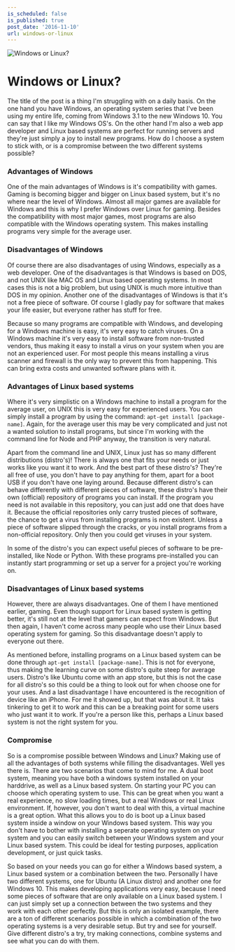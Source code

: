```yaml
---
is_scheduled: false
is_published: true
post_date: '2016-11-10'
url: windows-or-linux
---
```


![Windows or Linux?](/images/articles/deer.jpg "Windows or Linux?")

# Windows or Linux?

The title of the post is a thing I'm struggling with on a daily basis. On the one hand you have Windows, an operating system series that I've been using my entire life, coming from Windows 3.1 to the new Windows 10. You can say that I like my Windows OS's. On the other hand I'm also a web app developer and Linux based systems are perfect for running servers and they're just simply a joy to install new programs. How do I choose a system to stick with, or is a compromise between the two different systems possible?

### Advantages of Windows

One of the main advantages of Windows is it's compatibility with games. Gaming is becoming bigger and bigger on Linux based system, but it's no where near the level of Windows. Almost all major games are available for Windows and this is why I prefer Windows over Linux for gaming. Besides the compatibility with most major games, most programs are also compatible with the Windows operating system. This makes installing programs very simple for the average user.

### Disadvantages of Windows

Of course there are also disadvantages of using Windows, especially as a web developer. One of the disadvantages is that Windows is based on DOS, and not UNIX like MAC OS and Linux based operating systems. In most cases this is not a big problem, but using UNIX is much more intuitive than DOS in my opinion. Another one of the disadvantages of Windows is that it's not a free piece of software. Of course I gladly pay for software that makes your life easier, but everyone rather has stuff for free.

Because so many programs are compatible with Windows, and developing for a Windows machine is easy, it's very easy to catch viruses. On a Windows machine it's very easy to install software from non-trusted vendors, thus making it easy to install a virus on your system when you are not an experienced user. For most people this means installing a virus scanner and firewall is the only way to prevent this from happening. This can bring extra costs and unwanted software plans with it.

### Advantages of Linux based systems

Where it's very simplistic on a Windows machine to install a program for the average user, on UNIX this is very easy for experienced users. You can simply install a program by using the command: ``apt-get install [package-name]``. Again, for the average user this may be very complicated and just not a wanted solution to install programs, but since I'm working with the command line for Node and PHP anyway, the transition is very natural.

Apart from the command line and UNIX, Linux just has so many different distributions (distro's)! There is always one that fits your needs or just works like you want it to work. And the best part of these distro's? They're all free of use, you don't have to pay anything for them, apart for a boot USB if you don't have one laying around. Because different distro's can behave differently with different pieces of software, these distro's have their own (official) repository of programs you can install. If the program you need is not available in this repository, you can just add one that does have it. Because the official repositories only carry trusted pieces of software, the chance to get a virus from installing programs is non existent. Unless a piece of software slipped through the cracks, or you install programs from a non-official repository. Only then you could get viruses in your system.

In some of the distro's you can expect useful pieces of software to be pre-installed, like Node or Python. With these programs pre-installed you can instantly start programming or set up a server for a project you're working on.

### Disadvantages of Linux based systems

However, there are always disadvantages. One of them I have mentioned earlier, gaming. Even though support for Linux based system is getting better, it's still not at the level that gamers can expect from Windows. But then again, I haven't come across many people who use their Linux based operating system for gaming. So this disadvantage doesn't apply to everyone out there.

As mentioned before, installing programs on a Linux based system can be done through ``apt-get install [package-name]``. This is not for everyone, thus making the learning curve on some distro's quite steep for average users. Distro's like Ubuntu come with an app store, but this is not the case for all distro's so this could be a thing to look out for when choose one for your uses. And a last disadvantage I have encountered is the recognition of device like an iPhone. For me it showed up, but that was about it. It taks tinkering to get it to work and this can be a breaking point for some users who just want it to work. If you're a person like this, perhaps a Linux based system is not the right system for you.

### Compromise

So is a compromise possible between Windows and Linux? Making use of all the advantages of both systems while filling the disadvantages. Well yes there is. There are two scenarios that come to mind for me. A dual boot system, meaning you have both a windows system installed on your harddrive, as well as a Linux based system. On starting your PC you can choose which operating system to use. This can be great when you want a real experience, no slow loading times, but a real Windows or real Linux environment. If, however, you don't want to deal with this, a virtual machine is a great option. What this allows you to do is boot up a Linux based system inside a window on your Windows based system. This way you don't have to bother with installing a seperate operating system on your system and you can easily switch between your Windows system and your Linux based system. This could be ideal for testing purposes, application development, or just quick tasks.

So based on your needs you can go for either a Windows based system, a Linux based system or a combination between the two. Personally I have two different systems, one for Ubuntu (A Linux distro) and another one for Windows 10. This makes developing applications very easy, because I need some pieces of software that are only available on a Linux based system. I can just simply set up a connection between the two systems and they work with each other perfectly. But this is only an isolated example, there are a ton of different scenarios possible in which a combination of the two operating systems is a very desirable setup. But try and see for yourself. Give different distro's a try, try making connections, combine systems and see what you can do with them.